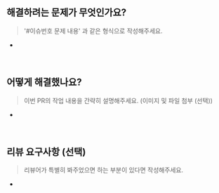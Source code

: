 ## 해결하려는 문제가 무엇인가요?
> '#이슈번호 문제 내용' 과 같은 형식으로 작성해주세요.
*
> 
<br/>

## 어떻게 해결했나요?
> 이번 PR의 작업 내용을 간략히 설명해주세요. (이미지 및 파일 첨부 (선택))
*

<br/>

## 리뷰 요구사항 (선택)
> 리뷰어가 특별히 봐주었으면 하는 부분이 있다면 작성해주세요. 
* 

